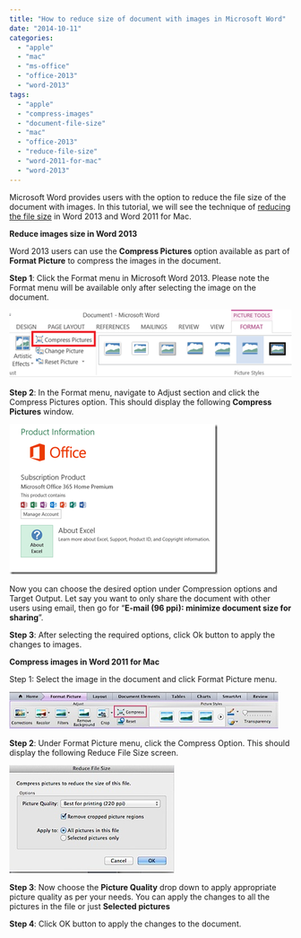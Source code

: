 ```yaml
---
title: "How to reduce size of document with images in Microsoft Word"
date: "2014-10-11"
categories: 
  - "apple"
  - "mac"
  - "ms-office"
  - "office-2013"
  - "word-2013"
tags: 
  - "apple"
  - "compress-images"
  - "document-file-size"
  - "mac"
  - "office-2013"
  - "reduce-file-size"
  - "word-2011-for-mac"
  - "word-2013"
---
```


Microsoft Word provides users with the option to reduce the file size of the document with images. In this tutorial, we will see the technique of [reducing the file size](http://blogmines.com/blog/2006/09/17/microsoft-photo-editor-reduce-the-size-of-the-jpeg-image/) in Word 2013 and Word 2011 for Mac.

**Reduce images size in Word 2013**

Word 2013 users can use the **Compress Pictures** option available as part of **Format Picture** to compress the images in the document.

**Step 1**: Click the Format menu in Microsoft Word 2013. Please note the Format menu will be available only after selecting the image on the document.

[![image](/assets/images/4_image_thumb.png "image")](http://blogmines.com/blog/wp-content/uploads/2014/01/image.png)

**Step 2**: In the Format menu, navigate to Adjust section and click the Compress Pictures option. This should display the following **Compress Pictures** window.

[![image](/assets/images/2_image_thumb1.png "image")](http://blogmines.com/blog/wp-content/uploads/2014/01/image1.png)

Now you can choose the desired option under Compression options and Target Output. Let say you want to only share the document with other users using email, then go for “**E-mail (96 ppi): minimize document size for sharing**”.

**Step 3**: After selecting the required options, click Ok button to apply the changes to images.

**Compress images in Word 2011 for Mac**

Step 1: Select the image in the document and click Format Picture menu.

![201401021315.jpg](/assets/images/201401021315.jpg)

**Step 2**: Under Format Picture menu, click the Compress Option. This should display the following Reduce File Size screen.

**![201401021317.jpg](/assets/images/201401021317.jpg)**

**Step 3**: Now choose the **Picture Quality** drop down to apply appropriate picture quality as per your needs. You can apply the changes to all the pictures in the file or just **Selected pictures**

**Step 4**: Click OK button to apply the changes to the document.

